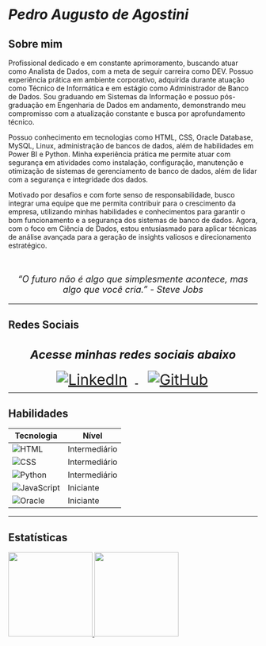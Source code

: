 <h1 style="font-style: italic">Pedro Augusto de Agostini</h1>

<h2>Sobre mim</h2>

<p>Profissional dedicado e em constante aprimoramento, buscando atuar como Analista de Dados, com a meta de seguir carreira como DEV. Possuo experiência prática em ambiente corporativo, adquirida durante atuação como Técnico de Informática e em estágio como Administrador de Banco de Dados. Sou graduando em Sistemas da Informação e possuo pós-graduação em Engenharia de Dados em andamento, demonstrando meu compromisso com a atualização constante e busca por aprofundamento técnico.</p>

<p>Possuo conhecimento em tecnologias como HTML, CSS, Oracle Database, MySQL, Linux, administração de bancos de dados, além de habilidades em Power BI e Python. Minha experiência prática me permite atuar com segurança em atividades como instalação, configuração, manutenção e otimização de sistemas de gerenciamento de banco de dados, além de lidar com a segurança e integridade dos dados.</p>

<p>Motivado por desafios e com forte senso de responsabilidade, busco integrar uma equipe que me permita contribuir para o crescimento da empresa, utilizando minhas habilidades e conhecimentos para garantir o bom funcionamento e a segurança dos sistemas de banco de dados. Agora, com o foco em Ciência de Dados, estou entusiasmado para aplicar técnicas de análise avançada para a geração de insights valiosos e direcionamento estratégico.</p>

<br>

<p style="font-size: 18px;font-style: italic; text-align: center">“O futuro não é algo que simplesmente acontece, mas algo que você cria.” - Steve Jobs</p>

---

<h2>Redes Sociais</h2>

<div style="text-align: center; font-size: 20px">
    <h3 style="font-style: italic;">Acesse minhas redes sociais abaixo</h3>
    <a href="https://www.linkedin.com/in/pedrodeagostini/" target="_blank">
        <img src="https://img.shields.io/badge/LinkedIn-blue?style=for-the-badge&logo=linkedin" alt="LinkedIn" style="transform: scale(1.5); margin:0 40px;">
    </a>
    <a href="https://github.com/PedroAgostini" target="_blank">
        <img src="https://img.shields.io/badge/GitHub-black?style=for-the-badge&logo=github" alt="GitHub" style="transform: scale(1.5); margin:0 40px;">
    </a>
</div>

---

<h2>Habilidades</h2>

<div style="align: center">
    <table>
        <thead>
            <tr>
                <th>Tecnologia</th>
                <th>Nível</th>
            </tr>
        </thead>
        <tbody>
            <tr>
                <td><img src="https://img.shields.io/badge/HTML-000?style=for-the-badge&logo=html5" alt="HTML"></td>
                <td>Intermediário</td>
            </tr>
            <tr>
                <td><img src="https://img.shields.io/badge/CSS-000?style=for-the-badge&logo=css3" alt="CSS"></td>
                <td>Intermediário</td>
            </tr>
            <tr>
                <td><img src="https://img.shields.io/badge/Python_Datascience-000?style=for-the-badge&logo=python" alt="Python"></td>
                <td>Intermediário</td>
            </tr>
            <tr>
                <td><img src="https://img.shields.io/badge/JavaScript-000?style=for-the-badge&logo=javascript" alt="JavaScript"></td>
                <td>Iniciante</td>
            </tr>
            <tr>
                <td><img src="https://img.shields.io/badge/Oracle_db-000?style=for-the-badge&logo=oracle" alt="Oracle"></td>
                <td>Iniciante</td>
            </tr>
        </tbody>
    </table>
</div>


---
<h2>Estatísticas</h2>

<div style="align: center">
  <a href="https://github.com/PedroAgostini">
  <img height="170em" src="https://github-readme-stats.vercel.app/api?username=PedroAgostini&show_icons=true&theme=tokyonight&include_all_commits=true&count_private=true"/>
  <img height="170em" src="https://github-readme-stats.vercel.app/api/top-langs/?username=PedroAgostini&layout=compact&langs_count=7&theme=tokyonight"/>
</div>
